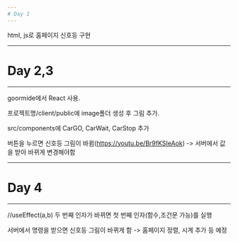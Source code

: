 ```yaml
---
# Day 1
---
```

html, js로 홈페이지 신호등 구현

---
# Day 2,3
---
goormide에서 React 사용.

프로젝트명/client/public에 image폴더 생성 후 그림 추가.

src/components에 CarGO, CarWait, CarStop 추가

버튼을 누르면 신호등 그림이 바뀜(https://youtu.be/Br9fKSIeAok)
    -> 서버에서 값을 받아 바뀌게 변경해야함

---
# Day 4
---
//useEffect(a,b) 두 번째 인자가 바뀌면 첫 번째 인자(함수,조건문 가능)를 실행

서버에서 명령을 받으면 신호등 그림이 바뀌게 함
    -> 홈페이지 정렬, 시계 추가 등 예정